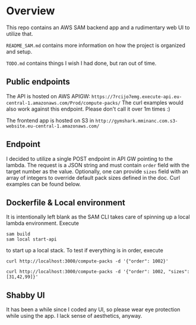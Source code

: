 # Overview
This repo contains an AWS SAM backend app and a rudimentary web UI to utilize that.

`README_SAM.md` contains more information on how the project is organized and setup.

`TODO.md` contains things I wish I had done, but ran out of time. 

## Public endpoints
The API is hosted on AWS APIGW: `https://7rcijo7emg.execute-api.eu-central-1.amazonaws.com/Prod/compute-packs/`
The curl examples would also work against this endpoint. Please don't call it over 1m times :)

The frontend app is hosted on S3 in `http://gymshark.mminanc.com.s3-website.eu-central-1.amazonaws.com/`

## Endpoint
I decided to utilize a single POST endpoint in API GW pointing to the lambda.
The request is a JSON string and must contain `order` field with the target number as the value.
Optionally, one can provide `sizes` field with an array of integers to override default pack sizes defined in the doc.
Curl examples can be found below.

## Dockerfile & Local environment
It is intentionally left blank as the SAM CLI takes care of spinning up a local lambda environment. Execute 

```shell
sam build
sam local start-api
```
to start up a local stack. To test if everything is in order, execute
```shell
curl http://localhost:3000/compute-packs -d '{"order": 1002}'   
```
```
curl http://localhost:3000/compute-packs -d '{"order": 1002, "sizes":[31,42,99]}'
```

## Shabby UI
It has been a while since I coded any UI, so please wear eye protection while using the app. 
I lack sense of aesthetics, anyway. 
